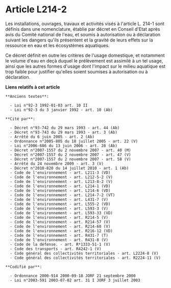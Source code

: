 # Article L214-2

Les installations, ouvrages, travaux et activités visés à l'article L. 214-1 sont définis dans une nomenclature, établie par
décret en Conseil d'Etat après avis du Comité national de l'eau, et soumis à autorisation ou à déclaration suivant les
dangers qu'ils présentent et la gravité de leurs effets sur la ressource en eau et les écosystèmes aquatiques.

Ce décret définit en outre les critères de l'usage domestique, et notamment le volume d'eau en deçà duquel le prélèvement est
assimilé à un tel usage, ainsi que les autres formes d'usage dont l'impact sur le milieu aquatique est trop faible pour
justifier qu'elles soient soumises à autorisation ou à déclaration.

**Liens relatifs à cet article**

	**Anciens textes**:

	  - Loi n°92-3 1992-01-03 art. 10 II
	  - Loi n°92-3 du 3 janvier 1992 - art. 10 (Ab)

	**Cité par**:

	  - Décret n°93-742 du 29 mars 1993 - art. 44 (Ab)
	  - Décret n°93-743 du 29 mars 1993 - art. 3 (Ab)
	  - Arrêté du 6 juin 2005 - art. 2 (Ab)
	  - Ordonnance n°2005-805 du 18 juillet 2005 - art. 22 (V)
	  - Loi n°2006-686 du 13 juin 2006 - art. 28 (Ab)
	  - Décret n°2007-1557 du 2 novembre 2007 - art. 40 (M)
	  - Décret n°2007-1557 du 2 novembre 2007 - art. 47 (V)
	  - Décret n°2007-1557 du 2 novembre 2007 - art. 58 (V)
	  - Arrêté du 24 novembre 2009 - art. 3 (V)
	  - Décret n°2010-820 du 14 juillet 2010 - art. 1 (Ab)
	  - Code de l'environnement - art. L211-3 (VD)
	  - Code de l'environnement - art. L212-5-2 (V)
	  - Code de l'environnement - art. L213-8-2 (V)
	  - Code de l'environnement - art. L214-1 (VD)
	  - Code de l'environnement - art. L214-6 (VD)
	  - Code de l'environnement - art. L214-7-2 (VT)
	  - Code de l'environnement - art. L431-7 (V)
	  - Code de l'environnement - art. L555-2 (VD)
	  - Code de l'environnement - art. L593-3 (V)
	  - Code de l'environnement - art. L593-33 (VD)
	  - Code de l'environnement - art. R214-5 (V)
	  - Code de l'environnement - art. R214-57 (V)
	  - Code de l'environnement - art. R214-60 (V)
	  - Code de l'environnement - art. R216-12 (VD)
	  - Code de l'environnement - art. R431-7 (T)
	  - Code de l'environnement - art. R431-8 (V)
	  - Code de la défense. - art. R*1333-51-1 (V)
	  - Code des transports - art. R4242-1 (V)
	  - Code général des collectivités territoriales - art. L2224-8 (V)
	  - Code général des collectivités territoriales - art. R2224-11 (V)

	**Codifié par**:

	  - Ordonnance 2000-914 2000-09-18 JORF 21 septembre 2000
	  - Loi n°2003-591 2003-07-02 art. 31 I JORF 3 juillet 2003
